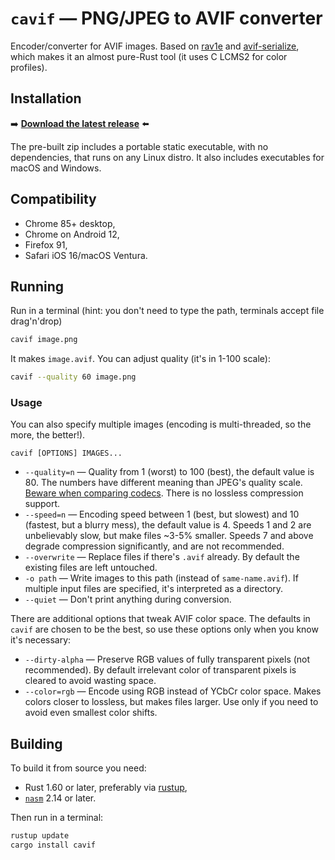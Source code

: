 # `cavif` — PNG/JPEG to AVIF converter

Encoder/converter for AVIF images. Based on [rav1e](//lib.rs/rav1e) and [avif-serialize](https://lib.rs/avif-serialize), which makes it an almost pure-Rust tool (it uses C LCMS2 for color profiles).

## Installation

➡️ **[Download the latest release](https://github.com/kornelski/cavif/releases)** ⬅️

The pre-built zip includes a portable static executable, with no dependencies, that runs on any Linux distro. It also includes executables for macOS and Windows.

## Compatibility

* Chrome 85+ desktop,
* Chrome on Android 12,
* Firefox 91,
* Safari iOS 16/macOS Ventura.

## Running

Run in a terminal (hint: you don't need to type the path, terminals accept file drag'n'drop)

```bash
cavif image.png
```

It makes `image.avif`. You can adjust quality (it's in 1-100 scale):

```bash
cavif --quality 60 image.png
```

### Usage

You can also specify multiple images (encoding is multi-threaded, so the more, the better!).

```text
cavif [OPTIONS] IMAGES...
```

 * `--quality=n` — Quality from 1 (worst) to 100 (best), the default value is 80. The numbers have different meaning than JPEG's quality scale. [Beware when comparing codecs](https://kornel.ski/faircomparison). There is no lossless compression support.
 * `--speed=n` — Encoding speed between 1 (best, but slowest) and 10 (fastest, but a blurry mess), the default value is 4. Speeds 1 and 2 are unbelievably slow, but make files ~3-5% smaller. Speeds 7 and above degrade compression significantly, and are not recommended.
 * `--overwrite` — Replace files if there's `.avif` already. By default the existing files are left untouched.
 * `-o path` — Write images to this path (instead of `same-name.avif`). If multiple input files are specified, it's interpreted as a directory.
 * `--quiet` — Don't print anything during conversion.

There are additional options that tweak AVIF color space. The defaults in `cavif` are chosen to be the best, so use these options only when you know it's necessary:

 * `--dirty-alpha` — Preserve RGB values of fully transparent pixels (not recommended). By default irrelevant color of transparent pixels is cleared to avoid wasting space.
 * `--color=rgb` — Encode using RGB instead of YCbCr color space. Makes colors closer to lossless, but makes files larger. Use only if you need to avoid even smallest color shifts.


## Building

To build it from source you need:

* Rust 1.60 or later, preferably via [rustup](https://rustup.rs),
* [`nasm`](https://www.nasm.us/) 2.14 or later.

Then run in a terminal:

```bash
rustup update
cargo install cavif
```
